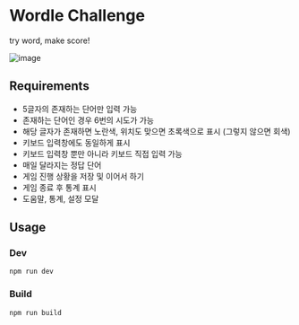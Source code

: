 # Wordle Challenge

try word, make score!

![image](https://user-images.githubusercontent.com/78056880/153753917-af8a57a7-86fa-467e-96fa-f078061a36cb.png)



## Requirements

- 5글자의 존재하는 단어만 입력 가능
- 존재하는 단어인 경우 6번의 시도가 가능
- 해당 글자가 존재하면 노란색, 위치도 맞으면 초록색으로 표시 (그렇지 않으면 회색)
- 키보드 입력창에도 동일하게 표시
- 키보드 입력창 뿐만 아니라 키보드 직접 입력 가능
- 매일 달라지는 정답 단어
- 게임 진행 상황을 저장 및 이어서 하기
- 게임 종료 후 통계 표시
- 도움말, 통계, 설정 모달

## Usage

### Dev

`npm run dev`

### Build

`npm run build`
